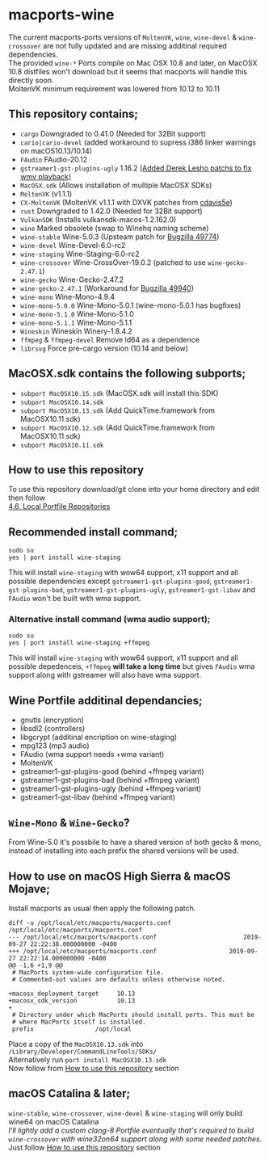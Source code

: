 # macports-wine
The current macports-ports versions of `MoltenVK`, `wine`, `wine-devel` & `wine-crossover` are not fully updated and are missing additinal required dependencies.
<br>
The provided `wine-*` Ports compile on Mac OSX 10.8 and later, on MacOSX 10.8 distfiles won't download but it seems that macports will handle this directly soon.\
MoltenVK minimum requirement was lowered from 10.12 to 10.11

## This repository contains;
- `cargo` Downgraded to 0.41.0 (Needed for 32Bit support)
- `cario|cario-devel`  (added workaround to supress i386 linker warnings on macOS10.13/10.14)
- `FAudio` FAudio-20.12
- `gstreamer1-gst-plugins-ugly` 1.16.2 [(Added Derek Lesho patchs to fix wmv playback)](https://github.com/GloriousEggroll/proton-ge-custom/tree/proton-ge-5-MF/patches/gstreamer)
- `MacOSX.sdk` (Allows installation of multiple MacOSX SDKs)
- `MoltenVK` (v1.1.1)
- `CX-MoltenVK` (MoltenVK v1.1.1 with DXVK patches from [cdavis5e](https://github.com/cdavis5e))
- `rust` Downgraded to 1.42.0 (Needed for 32Bit support)
- `VulkanSDK` (Installs vulkansdk-macos-1.2.162.0)
- `wine` Marked obsolete (swap to Winehq naming scheme)
- `wine-stable` Wine-5.0.3 (Upsteam patch for [Bugzilla 49774](https://bugs.winehq.org/show_bug.cgi?id=49774))
- `wine-devel` Wine-Devel-6.0-rc2
- `wine-staging` Wine-Staging-6.0-rc2
- `wine-crossover` Wine-CrossOver-19.0.2 (patched to use `wine-gecko-2.47.1`)
- `wine-gecko` Wine-Gecko-2.47.2
- `wine-gecko-2.47.1` (Workaround for [Bugzilla 49940](https://bugs.winehq.org/show_bug.cgi?id=49940))
- `wine-mono` Wine-Mono-4.9.4
- `wine-mono-5.0.0` Wine-Mono-5.0.1 (wine-mono-5.0.1 has bugfixes)
- `wine-mono-5.1.0` Wine-Mono-5.1.0
- `wine-mono-5.1.1` Wine-Mono-5.1.1
- `Wineskin` Wineskin Winery-1.8.4.2
- `ffmpeg` & `ffmpeg-devel` Remove ld64 as a dependence
- `librsvg` Force pre-cargo version (10.14 and below)

## MacOSX.sdk contains the following subports;
- `subport MacOSX10.15.sdk` (MacOSX.sdk will install this SDK)
- `subport MacOSX10.14.sdk`
- `subport MacOSX10.13.sdk` (Add QuickTime.framework from MacOSX10.11.sdk)
- `subport MacOSX10.12.sdk` (Add QuickTime.framework from MacOSX10.11.sdk)
- `subport MacOSX10.11.sdk`

## How to use this repository
To use this repository download/git clone into your home directory and edit then follow\
[4.6. Local Portfile Repositories](https://guide.macports.org/#development.local-repositories)

## Recommended install command;
```
sudo su
yes | port install wine-staging
```
This will install `wine-staging` with wow64 support, x11 support and all possible dependencies except `gstreamer1-gst-plugins-good`, `gstreamer1-gst-plugins-bad`, `gstreamer1-gst-plugins-ugly`, `gstreamer1-gst-libav` and `FAudio` won't be built with wma support.

### Alternative install command (wma audio support);
```
sudo su
yes | port install wine-staging +ffmpeg
```
This will install `wine-staging` with wow64 support, x11 support and all possible depedenceis, `+ffmpeg` **will take a long time** but gives `FAudio` wma support along with gstreamer will also have wma support.

## Wine Portfile additinal dependancies;
- gnutls (encryption)
- libsdl2 (controllers)
- libgcrypt (additinal encription on wine-staging)
- mpg123 (mp3 audio)
- FAudio (wma support needs +wma variant)
- MoltenVK
- gstreamer1-gst-plugins-good (behind +ffmpeg variant)
- gstreamer1-gst-plugins-bad (behind +ffmpeg variant)
- gstreamer1-gst-plugins-ugly (behind +ffmpeg variant)
- gstreamer1-gst-libav (behind +ffmpeg variant)

## `Wine-Mono` & `Wine-Gecko`?
From Wine-5.0 it's possbile to have a shared version of both gecko & mono, instead of installing into each prefix the shared versions will be used.

## How to use on macOS High Sierra & macOS Mojave;
Install macports as usual then apply the following patch.
```
diff -u /opt/local/etc/macports/macports.conf /opt/local/etc/macports/macports.conf
--- /opt/local/etc/macports/macports.conf                        2019-09-27 22:22:38.000000000 -0400
+++ /opt/local/etc/macports/macports.conf	                 2019-09-27 22:22:14.000000000 -0400
@@ -1,6 +1,9 @@
 # MacPorts system-wide configuration file.
 # Commented-out values are defaults unless otherwise noted.
 
+macosx_deployment_target     10.13
+macosx_sdk_version           10.13
+
 # Directory under which MacPorts should install ports. This must be
 # where MacPorts itself is installed.
 prefix              	/opt/local
```
Place a copy of the `MacOSX10.13.sdk` into `/Library/Developer/CommandLineTools/SDKs/` \
Alternatively run `port install MacOSX10.13.sdk`
<br>
Now follow from [How to use this repository](https://github.com/Gcenx/macports-wine-devel#how-to-use-this-repository) section

## macOS Catalina & later;
`wine-stable`, `wine-crossover`, `wine-devel` & `wine-staging` will only build wine64 on macOS Catalina\
*I'll lightly add a custom clang-8 Portfile eventually that's required to build `wine-crossover` with wine32on64 support along with some needed patches.*
<br>
Just follow [How to use this repository](https://github.com/Gcenx/macports-wine-devel#how-to-use-this-repository) section

